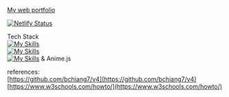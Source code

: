 [My web portfolio](https://rafaeletec.github.io/web-portfolio/)

[![Netlify Status](https://api.netlify.com/api/v1/badges/a4a399e5-f87f-4e62-b0c4-ec052594eb78/deploy-status)](https://app.netlify.com/sites/rafaelgoulart/deploys)

Tech Stack \
[![My Skills](https://skillicons.dev/icons?i=js,html,css)](https://skillicons.dev) \
[![My Skills](https://skillicons.dev/icons?i=vue)](https://skillicons.dev) \
[![My Skills](https://skillicons.dev/icons?i=p5js)](https://skillicons.dev) & Anime.js

references: \
[https://github.com/bchiang7/v4](https://github.com/bchiang7/v4) \
[https://www.w3schools.com/howto/](https://www.w3schools.com/howto/)
